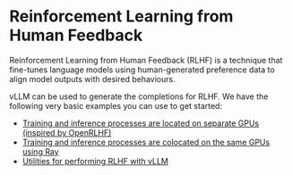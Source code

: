 # Reinforcement Learning from Human Feedback

Reinforcement Learning from Human Feedback (RLHF) is a technique that fine-tunes language models using human-generated preference data to align model outputs with desired behaviours.

vLLM can be used to generate the completions for RLHF. We have the following very basic examples you can use to get started:

- [Training and inference processes are located on separate GPUs (inspired by OpenRLHF)](https://docs.vllm.ai/en/latest/getting_started/examples/rlhf.html)
- [Training and inference processes are colocated on the same GPUs using Ray](https://docs.vllm.ai/en/latest/getting_started/examples/rlhf_colocate.html)
- [Utilities for performing RLHF with vLLM](https://docs.vllm.ai/en/latest/getting_started/examples/rlhf_utils.html)
